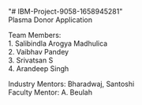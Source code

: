 "# IBM-Project-9058-1658945281"  </br>
Plasma Donor Application </br>

Team Members: </br>
    1. Salibindla Arogya Madhulica </br>
    2. Vaibhav Pandey </br>
    3. Srivatsan S</br>
    4. Arandeep Singh </br>

Industry Mentors: Bharadwaj, Santoshi</br>
Faculty Mentor: A. Beulah
